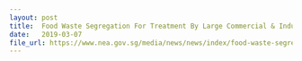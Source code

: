```yaml
---
layout: post
title:  Food Waste Segregation For Treatment By Large Commercial & Industrial Food Waste Generators To Be Mandatory From 2024
date:   2019-03-07
file_url: https://www.nea.gov.sg/media/news/news/index/food-waste-segregation-for-treatment-by-large-commercial-industrial-food-waste-generators-to-be-mandatory-from-2024
---
```

